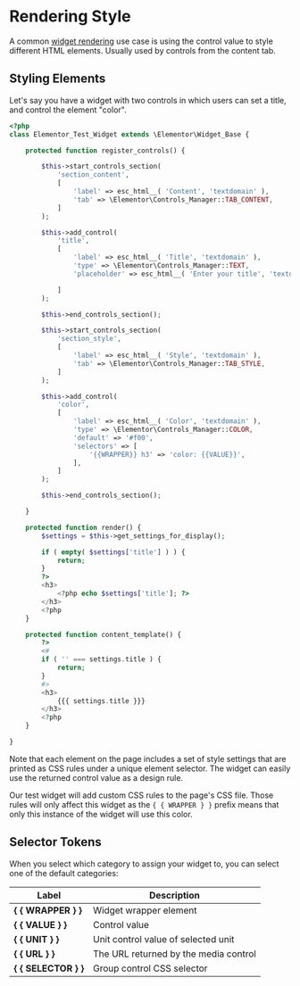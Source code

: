 # Rendering Style

<Badge type="tip" vertical="top" text="Elementor Core" /> <Badge type="warning" vertical="top" text="Intermediate" />

A common [widget rendering](./widget-rendering/) use case is using the control value to style different HTML elements. Usually used by controls from the content tab.

## Styling Elements

Let's say you have a widget with two controls in which users can set a title, and control the element "color".

```php {34-44}
<?php
class Elementor_Test_Widget extends \Elementor\Widget_Base {

	protected function register_controls() {

		$this->start_controls_section(
			'section_content',
			[
				'label' => esc_html__( 'Content', 'textdomain' ),
				'tab' => \Elementor\Controls_Manager::TAB_CONTENT,
			]
		);

		$this->add_control(
			'title',
			[
				'label' => esc_html__( 'Title', 'textdomain' ),
				'type' => \Elementor\Controls_Manager::TEXT,
				'placeholder' => esc_html__( 'Enter your title', 'textdomain' ),

			]
		);

		$this->end_controls_section();

		$this->start_controls_section(
			'section_style',
			[
				'label' => esc_html__( 'Style', 'textdomain' ),
				'tab' => \Elementor\Controls_Manager::TAB_STYLE,
			]
		);

		$this->add_control(
			'color',
			[
				'label' => esc_html__( 'Color', 'textdomain' ),
				'type' => \Elementor\Controls_Manager::COLOR,
				'default' => '#f00',
				'selectors' => [
					'{{WRAPPER}} h3' => 'color: {{VALUE}}',
				],
			]
		);

		$this->end_controls_section();

	}

	protected function render() {
		$settings = $this->get_settings_for_display();

		if ( empty( $settings['title'] ) ) {
			return;
		}
		?>
		<h3>
			<?php echo $settings['title']; ?>
		</h3>
		<?php
	}

	protected function content_template() {
		?>
		<#
		if ( '' === settings.title ) {
			return;
		}
		#>
		<h3>
			{{{ settings.title }}}
		</h3>
		<?php
	}

}
```

Note that each element on the page includes a set of style settings that are printed as CSS rules under a unique element selector. The widget can easily use the returned control value as a design rule.

Our test widget will add custom CSS rules to the page's CSS file. Those rules will only affect this widget as the `{ { WRAPPER } }` prefix means that only this instance of the widget will use this color.

## Selector Tokens

When you select which category to assign your widget to, you can select one of the default categories:

| Label                | Description                           |
| -------------------- | ------------------------------------- |
| **{ { WRAPPER } }**  | Widget wrapper element                |
| **{ { VALUE } }**    | Control value                         |
| **{ { UNIT } }**     | Unit control value of selected unit   |
| **{ { URL } }**      | The URL returned by the media control |
| **{ { SELECTOR } }** | Group control CSS selector            |

